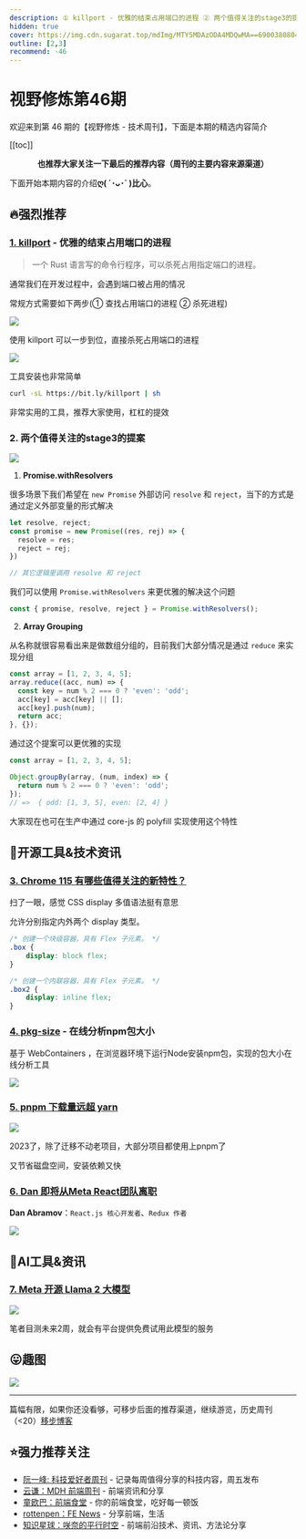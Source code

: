```yaml
---
description: ① killport - 优雅的结束占用端口的进程 ② 两个值得关注的stage3的提案 ③ Chrome 115 有哪些值得关注的新特性？ ④ pkg-size - 在线分析npm包大小 ⑤ pnpm 下载量远超 yarn ⑥ Dan 即将从Meta React团队离职 ⑦ Meta 开源 Llama 2 大模型
hidden: true
cover: https://img.cdn.sugarat.top/mdImg/MTY5MDAzODA4MDQwMA==690038080400
outline: [2,3]
recommend: -46
---
```


# 视野修炼第46期

欢迎来到第 46 期的【视野修炼 - 技术周刊】，下面是本期的精选内容简介

[[toc]]

<center>

**​也推荐大家关注一下最后的推荐内容（周刊的主要内容来源渠道）**
</center>

下面开始本期内容的介绍**ღ( ´･ᴗ･` )比心**。
## 🔥强烈推荐
### [1. killport](https://github.com/jkfran/killport) - 优雅的结束占用端口的进程

>一个 Rust 语言写的命令行程序，可以杀死占用指定端口的进程。

通常我们在开发过程中，会遇到端口被占用的情况

常规方式需要如下两步(① 查找占用端口的进程 ② 杀死进程)

![](https://img.cdn.sugarat.top/mdImg/MTY5MDAzNTY3NzU4NA==690035677584)

使用 killport 可以一步到位，直接杀死占用端口的进程

![](https://img.cdn.sugarat.top/mdImg/MTY5MDAzNTgwNzI0NQ==690035807245)

工具安装也非常简单

```sh
curl -sL https://bit.ly/killport | sh
```

非常实用的工具，推荐大家使用，杠杠的提效

### 2. 两个值得关注的stage3的提案

![](https://img.cdn.sugarat.top/mdImg/MTY5MDAzNjIxNTIxMg==690036215212)

1. **Promise.withResolvers**

很多场景下我们希望在 `new Promise` 外部访问 `resolve` 和 `reject`，当下的方式是通过定义外部变量的形式解决

```js
let resolve, reject;
const promise = new Promise((res, rej) => {
  resolve = res;
  reject = rej;
})

// 其它逻辑里调用 resolve 和 reject
```

我们可以使用 `Promise.withResolvers` 来更优雅的解决这个问题

```js
const { promise, resolve, reject } = Promise.withResolvers();
```

2. **Array Grouping**

从名称就很容易看出来是做数组分组的，目前我们大部分情况是通过 `reduce` 来实现分组

```js
const array = [1, 2, 3, 4, 5];
array.reduce((acc, num) => {
  const key = num % 2 === 0 ? 'even': 'odd';
  acc[key] = acc[key] || [];
  acc[key].push(num);
  return acc;
}, {});
```

通过这个提案可以更优雅的实现

```js
const array = [1, 2, 3, 4, 5];

Object.groupBy(array, (num, index) => {
  return num % 2 === 0 ? 'even': 'odd';
});
// =>  { odd: [1, 3, 5], even: [2, 4] }
```

大家现在也可在生产中通过 core-js 的 polyfill 实现使用这个特性

## 🔧开源工具&技术资讯
### [3. Chrome 115 有哪些值得关注的新特性？](https://mp.weixin.qq.com/s/2-4wqjdn32sKig1UFoKOJA)

扫了一眼，感觉 CSS display 多值语法挺有意思

允许分别指定内外两个 display 类型。

```css
/* 创建一个块级容器，具有 Flex 子元素。 */
.box {
    display: block flex;
}

/* 创建一个内联容器，具有 Flex 子元素。 */
.box2 {
    display: inline flex;
}
```

### [4. pkg-size](https://pkg-size.dev/) - 在线分析npm包大小

基于 WebContainers ，在浏览器环境下运行Node安装npm包，实现的包大小在线分析工具

![](https://img.cdn.sugarat.top/mdImg/MTY5MDAzNzczODA1NA==690037738054)

### [5. pnpm 下载量远超 yarn](https://npmtrends.com/pnpm-vs-yarn)

![](https://img.cdn.sugarat.top/mdImg/MTY5MDAzNzkwMTQ2MQ==690037901461)

2023了，除了迁移不动老项目，大部分项目都使用上pnpm了

又节省磁盘空间，安装依赖又快

### [6. Dan 即将从Meta React团队离职](https://twitter.com/dan_abramov/status/1682029195843739649)
**Dan Abramov**：`React.js 核心开发者`、`Redux 作者`

![](https://img.cdn.sugarat.top/mdImg/MTY5MDAzODE2MTY3OA==690038161678)

## 🤖AI工具&资讯
### [7. Meta 开源 Llama 2 大模型](https://ai.meta.com/llama/)

![](https://img.cdn.sugarat.top/mdImg/MTY5MDAzOTAzMTI3OQ==690039031280)

笔者目测未来2周，就会有平台提供免费试用此模型的服务

## 😛趣图

![](https://img.cdn.sugarat.top/mdImg/MTY5MDAzODM1MTc0Ng==690038351746)

---

篇幅有限，如果你还没看够，可移步后面的推荐渠道，继续游览，历史周刊（<20）[移步博客](https://www.dmsrs.org/weekly/index.html)

## ⭐️强力推荐关注
* [阮一峰: 科技爱好者周刊](https://www.ruanyifeng.com/blog/archives.html) - 记录每周值得分享的科技内容，周五发布
* [云谦：MDH 前端周刊](https://www.yuque.com/chencheng/mdh-weekly) - 前端资讯和分享
* [童欧巴：前端食堂](https://github.com/Geekhyt/weekly) - 你的前端食堂，吃好每一顿饭
* [rottenpen：FE News](https://rottenpen.zhubai.love/) - 分享前端，生活
* [知识星球：咲奈的平行时空](https://wx.zsxq.com/dweb2/index/group/15552285284822) - 前端前沿技术、资讯、方法论分享
